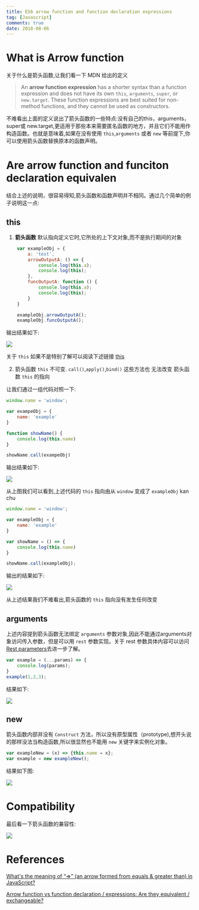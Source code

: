 ```yaml
---
title: ES6 arrow function and function declaration expressions
tag: [Javascript]
comments: true
date: 2018-08-06
---
```




# What is Arrow function

关于什么是箭头函数,让我们看一下 MDN 给出的定义

>An **arrow function expression** has a shorter syntax than a function expression and does not have its own <code>this</code>, <code>arguments</code>, <code>super</code>, or <code>new.target</code>. These function expressions are best suited for non-method functions, and they cannot be used as constructors.

不难看出上面的定义说出了箭头函数的一些特点:没有自己的this，arguments，super或 new.target,更适用于那些本来需要匿名函数的地方，并且它们不能用作构造函数。也就是意味着,如果在没有使用 <code>this</code>,<code>arguments</code> 或者 <code>new</code> 等前提下,你可以使用箭头函数替换原本的函数声明。


# Are arrow function and funciton declaration equivalen

结合上述的说明，很容易得知,箭头函数和函数声明并不相同。通过几个简单的例子说明这一点:

## this

1.	**箭头函数** 默认指向定义它时,它所处的上下文对象,而不是执行期间的对象

```javascript
    var exampleObj = {
        a: 'test',
        arrowOutputA: () => {
            console.log(this.a);
            console.log(this);
        },
        funcOutputA: function () {
            console.log(this.a);
            console.log(this);
        }
    }

    exampleObj.arrowOutputA();
    exampleObj.funcOutputA();
```

输出结果如下:

![](http://ww1.sinaimg.cn/large/006wYWbGly1fu16qj14wxj30fb05lt8o.jpg)

关于 <code>this</code> 如果不是特别了解可以阅读下述链接 [this](https://developer.mozilla.org/zh-CN/docs/Web/JavaScript/Reference/Operators/this)

2.	箭头函数 <code>this</code> 不可变. <code>call()</code>,<code>apply()</code>,<code>bind()</code> 这些方法也 无法改变 箭头函数 <code>this</code> 的指向

让我们通过一组代码对照一下:

```javascript
window.name = 'window';

var exampeObj = {
	name: 'example'
}

function showName() {
	console.log(this.name)
}

showName.call(exampeObj)
```
输出结果如下:

![](http://ww1.sinaimg.cn/large/006wYWbGly1fu1ew99prrj306p04xaa4.jpg)

从上图我们可以看到,上述代码的 <code>this</code> 指向由从 <code>window</code> 变成了 <code>exampleObj</code>
kan chu
```javascript
window.name = 'window';

var exampleObj = {
	name: 'example'
}

var showName = () => {
	console.log(this.name)
}

showName.call(exampleObj);
```

输出的结果如下:

![](https://ws1.sinaimg.cn/large/006wYWbGly1fu1h993a8wj306804vdfw.jpg)

从上述结果我们不难看出,箭头函数的 <code>this</code> 指向没有发生任何改变

## arguments

上述内容提到箭头函数无法绑定 <code>arguments</code> 参数对象,因此不能通过arguments对象访问传入参数，但是可以用 <code>rest</code> 参数实现。关于 rest 参数具体内容可以访问 [Rest parameters](https://developer.mozilla.org/zh-CN/docs/Web/JavaScript/Reference/Functions/Rest_parameters)去进一步了解。

```javascript
var example = (...params) => {
	console.log(params);
}
example(1,2,3);
```

结果如下:

![](https://ws1.sinaimg.cn/large/006wYWbGly1fu1hs0sg5ej307e025a9z.jpg)

## new 

箭头函数内部并没有 <code>Construct</code> 方法，所以没有原型属性（prototype),想开头说的那样没法当构造函数,所以很显然也不能用 <code>new</code> 关键字来实例化对象。

```javascript
var exampleNew = (x) => {this.name = x};
var example = new exampleNew();
```

结果如下图:

![](https://ws1.sinaimg.cn/large/006wYWbGly1fu1hxp6bmdj30bk01saa2.jpg)


# Compatibility

最后看一下箭头函数的兼容性:

![](http://ww1.sinaimg.cn/large/006wYWbGly1fu18ws4mtxj327n0t2whp.jpg)


# References

[What's the meaning of “=>” (an arrow formed from equals & greater than) in JavaScript?](https://stackoverflow.com/questions/24900875/whats-the-meaning-of-an-arrow-formed-from-equals-greater-than-in-javas)

[Arrow function vs function declaration / expressions: Are they equivalent / exchangeable?](https://stackoverflow.com/questions/34361379/arrow-function-vs-function-declaration-expressions-are-they-equivalent-exch)

